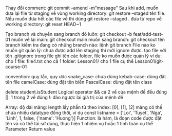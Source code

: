 Thay đổi comment: git commit –amend -m”message”
Sau khi add, muốn đưa lại file từ staging về vùng working directory: git restore –staged tên file. Nếu muốn đưa hết các file về thì dùng git restore –staged .
đưa từ repo về working directory: git reset HEAD~1

Tạo branch và chuyển sang branch đó luôn: git checkout -b feat/add-test-01
muốn về lại main: git checkout main
muốn sang branch: git checkout tên branch
kiểm tra đang có những branch nào: lệnh git branch
File nào ko muốn git quản lý: chưa được add lên staging thì mới ignore được. tạo file với tên .gitignore trong file ghi tên các folder, file ko muốn được quản lý ví du: 
cho 1 file: file4.txt 
cho cả 1 folder:  Lesson01/
cho 1 file cụ thể Lesson01/git-course-01

convention: quy tắc, quy ước
snake_case: chưa dùng
kebab-case: dùng đặt tên file
camelCase: dùng đặt tên biến
PascalCase: dùng đặt tên class

delete student.isStudent
Logical operator
&& cả 2 vế của mệnh đề đều đúng
||: 1 trong 2 vế đúng
!: đảo ngược lại giá trị của mệnh đề

Array:
độ dài mảng: length
lấy phần tử theo index: [0], [1], [2]
mảng có thế chứa nhiều datatype đồng thời, ví dụ
const listname = ['Loi', 'Tuyet', 'Nga', 'Linh', 1, false, {'name': 'Huong'}]
Function:
là hàm, là đoạn code được đặt tên và có thể tái sử dụng, thực hiện 1 nhiệm vụ hoặc 1 tính toán cụ thể
Parameter
Return value
